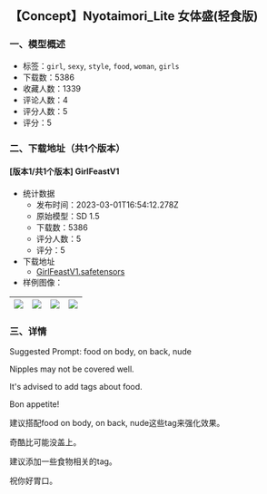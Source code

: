 ## 【Concept】Nyotaimori_Lite 女体盛(轻食版)
### 一、模型概述

- 标签：`girl`, `sexy`, `style`, `food`, `woman`, `girls`
- 下载数：5386
- 收藏人数：1339
- 评论人数：4
- 评分人数：5
- 评分：5

### 二、下载地址（共1个版本）

#### [版本1/共1个版本] GirlFeastV1

- 统计数据
  - 发布时间：2023-03-01T16:54:12.278Z
  - 原始模型：SD 1.5
  - 下载数：5386
  - 评分人数：5
  - 评分：5
- 下载地址
  - [GirlFeastV1.safetensors](https://civitai.com/api/download/models/10663)
- 样例图像：

| <img src="https://image.civitai.com/xG1nkqKTMzGDvpLrqFT7WA/160b7a47-37e8-48ec-badb-3ae904bed400/width=450/103436.jpeg" /> | <img src="https://image.civitai.com/xG1nkqKTMzGDvpLrqFT7WA/0e5018e0-4773-4dd3-5e0c-4ff6c301c500/width=450/108717.jpeg" /> | <img src="https://image.civitai.com/xG1nkqKTMzGDvpLrqFT7WA/4a2c70e5-72d7-4ad9-ffd8-3d4009dd5f00/width=450/108715.jpeg" /> | <img src="https://image.civitai.com/xG1nkqKTMzGDvpLrqFT7WA/00d09a60-5032-4504-b134-d83b2e43c200/width=450/103435.jpeg" /> |
| ---- | ---- | ---- | ---- |


### 三、详情
<p>Suggested Prompt: food on body, on back, nude</p><p>Nipples may not be covered well.</p><p>It's advised to add tags about food. </p><p>Bon appetite!</p><p>建议搭配food on body, on back, nude这些tag来强化效果。</p><p>奇酷比可能没盖上。</p><p>建议添加一些食物相关的tag。</p><p>祝你好胃口。</p>